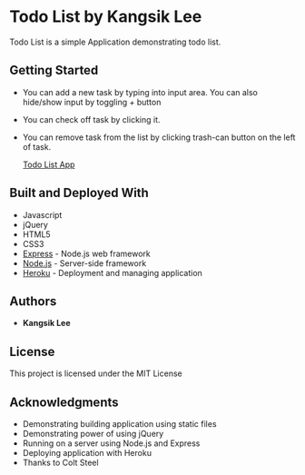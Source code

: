 # Todo List by Kangsik Lee

Todo List is a simple Application demonstrating todo list.

## Getting Started

* You can add a new task by typing into input area. You can also hide/show input by toggling *+* button
* You can check off task by clicking it. 
* You can remove task from the list by clicking trash-can button on the left of task.

   [Todo List App](https://todolist-kangsik-lee.herokuapp.com/)

## Built and Deployed With

* Javascript
* jQuery
* HTML5
* CSS3
* [Express](https://expressjs.com/) - Node.js web framework
* [Node.js](https://nodejs.org/en/) - Server-side framework
* [Heroku](https://devcenter.heroku.com/categories/reference) - Deployment and managing application

## Authors

* **Kangsik Lee** 

## License

This project is licensed under the MIT License

## Acknowledgments

* Demonstrating building application using static files
* Demonstrating power of using jQuery
* Running on a server using Node.js and Express
* Deploying application with Heroku
* Thanks to Colt Steel

